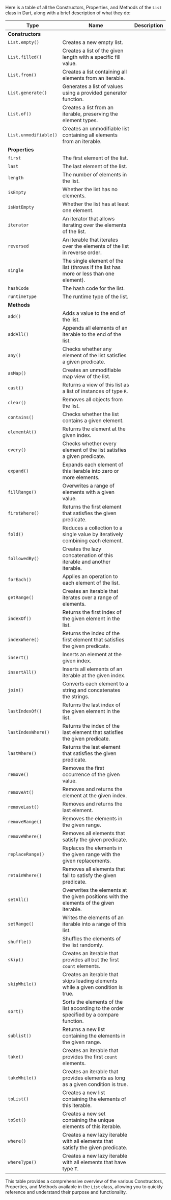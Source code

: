Here is a table of all the Constructors, Properties, and Methods of the `List` class in Dart, along with a brief description of what they do:

| Type | Name | Description |
| --- | --- | --- |
| **Constructors** |
| `List.empty()` | Creates a new empty list. |
| `List.filled()` | Creates a list of the given length with a specific fill value. |
| `List.from()` | Creates a list containing all elements from an iterable. |
| `List.generate()` | Generates a list of values using a provided generator function. |
| `List.of()` | Creates a list from an iterable, preserving the element types. |
| `List.unmodifiable()` | Creates an unmodifiable list containing all elements from an iterable. |
| **Properties** |
| `first` | The first element of the list. |
| `last` | The last element of the list. |
| `length` | The number of elements in the list. |
| `isEmpty` | Whether the list has no elements. |
| `isNotEmpty` | Whether the list has at least one element. |
| `iterator` | An iterator that allows iterating over the elements of the list. |
| `reversed` | An iterable that iterates over the elements of the list in reverse order. |
| `single` | The single element of the list (throws if the list has more or less than one element). |
| `hashCode` | The hash code for the list. |
| `runtimeType` | The runtime type of the list. |
| **Methods** |
| `add()` | Adds a value to the end of the list. |
| `addAll()` | Appends all elements of an iterable to the end of the list. |
| `any()` | Checks whether any element of the list satisfies a given predicate. |
| `asMap()` | Creates an unmodifiable map view of the list. |
| `cast()` | Returns a view of this list as a list of instances of type `R`. |
| `clear()` | Removes all objects from the list. |
| `contains()` | Checks whether the list contains a given element. |
| `elementAt()` | Returns the element at the given index. |
| `every()` | Checks whether every element of the list satisfies a given predicate. |
| `expand()` | Expands each element of this iterable into zero or more elements. |
| `fillRange()` | Overwrites a range of elements with a given value. |
| `firstWhere()` | Returns the first element that satisfies the given predicate. |
| `fold()` | Reduces a collection to a single value by iteratively combining each element. |
| `followedBy()` | Creates the lazy concatenation of this iterable and another iterable. |
| `forEach()` | Applies an operation to each element of the list. |
| `getRange()` | Creates an iterable that iterates over a range of elements. |
| `indexOf()` | Returns the first index of the given element in the list. |
| `indexWhere()` | Returns the index of the first element that satisfies the given predicate. |
| `insert()` | Inserts an element at the given index. |
| `insertAll()` | Inserts all elements of an iterable at the given index. |
| `join()` | Converts each element to a string and concatenates the strings. |
| `lastIndexOf()` | Returns the last index of the given element in the list. |
| `lastIndexWhere()` | Returns the index of the last element that satisfies the given predicate. |
| `lastWhere()` | Returns the last element that satisfies the given predicate. |
| `remove()` | Removes the first occurrence of the given value. |
| `removeAt()` | Removes and returns the element at the given index. |
| `removeLast()` | Removes and returns the last element. |
| `removeRange()` | Removes the elements in the given range. |
| `removeWhere()` | Removes all elements that satisfy the given predicate. |
| `replaceRange()` | Replaces the elements in the given range with the given replacements. |
| `retainWhere()` | Removes all elements that fail to satisfy the given predicate. |
| `setAll()` | Overwrites the elements at the given positions with the elements of the given iterable. |
| `setRange()` | Writes the elements of an iterable into a range of this list. |
| `shuffle()` | Shuffles the elements of the list randomly. |
| `skip()` | Creates an iterable that provides all but the first `count` elements. |
| `skipWhile()` | Creates an iterable that skips leading elements while a given condition is true. |
| `sort()` | Sorts the elements of the list according to the order specified by a compare function. |
| `sublist()` | Returns a new list containing the elements in the given range. |
| `take()` | Creates an iterable that provides the first `count` elements. |
| `takeWhile()` | Creates an iterable that provides elements as long as a given condition is true. |
| `toList()` | Creates a new list containing the elements of this iterable. |
| `toSet()` | Creates a new set containing the unique elements of this iterable. |
| `where()` | Creates a new lazy iterable with all elements that satisfy the given predicate. |
| `whereType()` | Creates a new lazy iterable with all elements that have type `T`. |

This table provides a comprehensive overview of the various Constructors, Properties, and Methods available in the `List` class, allowing you to quickly reference and understand their purpose and functionality.